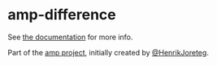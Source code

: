 # amp-difference

See [the documentation](http://amp.ampersandjs.com#amp-difference) for more info.

Part of the [amp project](http://amp.ampersandjs.com#amp-difference), initially created by [@HenrikJoreteg](http://twitter.com/henrikjoreteg).